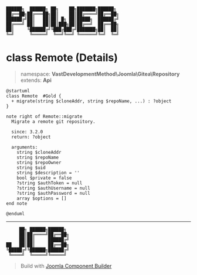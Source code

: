 ```
██████╗  ██████╗ ██╗    ██╗███████╗██████╗
██╔══██╗██╔═══██╗██║    ██║██╔════╝██╔══██╗
██████╔╝██║   ██║██║ █╗ ██║█████╗  ██████╔╝
██╔═══╝ ██║   ██║██║███╗██║██╔══╝  ██╔══██╗
██║     ╚██████╔╝╚███╔███╔╝███████╗██║  ██║
╚═╝      ╚═════╝  ╚══╝╚══╝ ╚══════╝╚═╝  ╚═╝
```
# class Remote (Details)
> namespace: **VastDevelopmentMethod\Joomla\Gitea\Repository**
> extends: **Api**
```uml
@startuml
class Remote  #Gold {
  + migrate(string $cloneAddr, string $repoName, ...) : ?object
}

note right of Remote::migrate
  Migrate a remote git repository.

  since: 3.2.0
  return: ?object
  
  arguments:
    string $cloneAddr
    string $repoName
    string $repoOwner
    string $uid
    string $description = ''
    bool $private = false
    ?string $authToken = null
    ?string $authUsername = null
    ?string $authPassword = null
    array $options = []
end note
 
@enduml
```

---
```
     ██╗ ██████╗██████╗
     ██║██╔════╝██╔══██╗
     ██║██║     ██████╔╝
██   ██║██║     ██╔══██╗
╚█████╔╝╚██████╗██████╔╝
 ╚════╝  ╚═════╝╚═════╝
```
> Build with [Joomla Component Builder](https://git.vdm.dev/joomla/Component-Builder)

